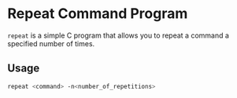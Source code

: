 # Repeat Command Program

`repeat` is a simple C program that allows you to repeat a command a specified number of times.

## Usage

```bash
repeat <command> -n<number_of_repetitions>
